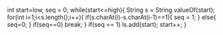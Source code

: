 int start=low, seq = 0;
while(start<=high){
String s = String.valueOf(start);
for(int i=1;i<s.length();i++){
if(s.charAt(i)-s.charAt(i-1)==1){
seq = 1;
}
else{
seq=0;
}
if(seq==0) break;
}
if(seq == 1) ls.add(start);
start++;
}